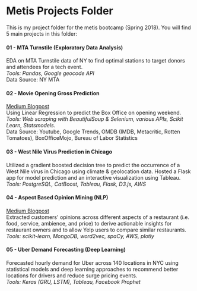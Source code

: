 # Metis Projects Folder  
  
This is my project folder for the metis bootcamp (Spring 2018). You will find 5 main projects in this folder:  

####  01 - MTA Turnstile (Exploratory Data Analysis)  
EDA on MTA Turnstile data of NY to find optimal stations to target donors and attendees for a tech event.  
*Tools: Pandas, Google geocode API*  
Data Source: NY MTA 
  
#### 02 - Movie Opening Gross Prediction  
[Medium Blogpost](https://medium.com/@pmin91/how-i-tried-to-predicted-the-opening-gross-for-the-avengers-infinity-war-using-data-science-3fd2beb9512d)  
Using Linear Regression to predict the Box Office on opening  weekend.  
*Tools: Web scraping with BeautifulSoup & Selenium, various APIs, Scikit Learn, Statsmodels.*  
Data Source: Youtube, Google Trends, OMDB (IMDB, Metacritic, Rotten Tomatoes), BoxOfficeMojo, Bureau of Labor Statistics

#### 03 - West Nile Virus Prediction in Chicago  
Utilized a gradient boosted decision tree to predict the occurrence of a West Nile virus in Chicago using climate & geolocation data. 
Hosted a Flask app for model prediction and an interactive visualization using Tableau.  
*Tools: PostgreSQL, CatBoost, Tableau, Flask, D3.js, AWS*

#### 04 - Aspect Based Opinion Mining (NLP)  
[Medium Blogpost](https://medium.com/@pmin91/aspect-based-opinion-mining-nlp-with-python-a53eb4752800)  
Extracted customers' opinions across different aspects of a restaurant (i.e. food, service, ambience, and price) to derive actionable insights for restaurant owners and to allow Yelp users to compare similar restaurants.  
*Tools: scikit-learn, MongoDB, word2vec, spaCy, AWS, plotly*

#### 05 - Uber Demand Forecasting (Deep Learning)  
Forecasted hourly demand for Uber across 140 locations in NYC using statistical models and deep learning approaches to recommend better locations for drivers and reduce surge pricing events.  
*Tools: Keras (GRU, LSTM), Tableau, Facebook Prophet*
